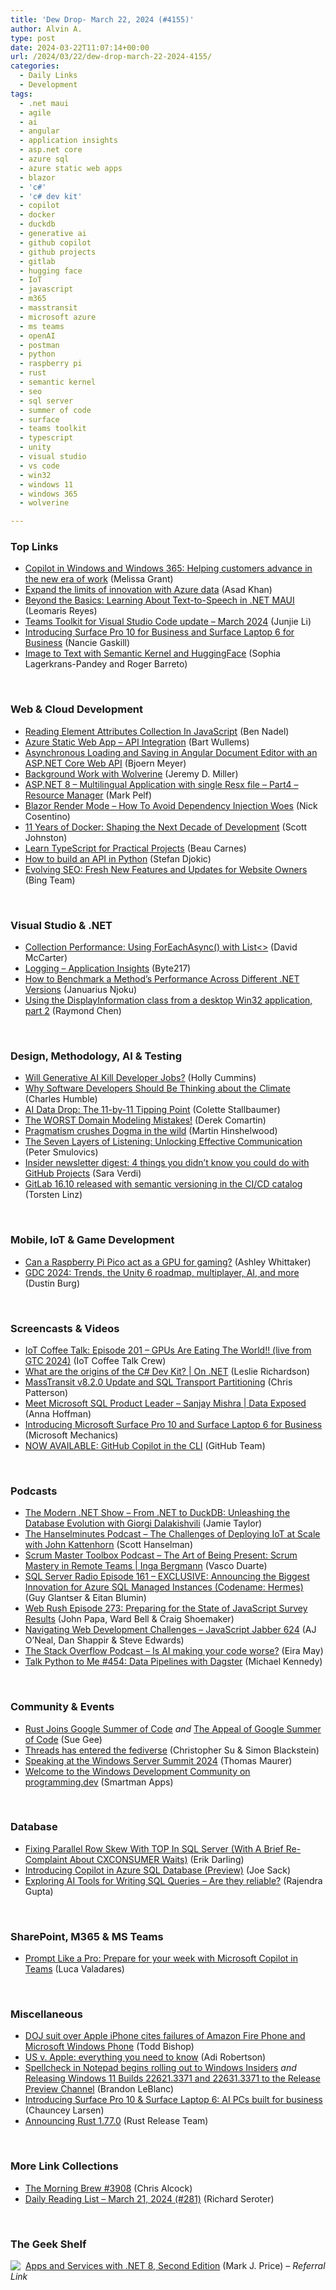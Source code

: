 ```yaml
---
title: 'Dew Drop- March 22, 2024 (#4155)'
author: Alvin A.
type: post
date: 2024-03-22T11:07:14+00:00
url: /2024/03/22/dew-drop-march-22-2024-4155/
categories:
  - Daily Links
  - Development
tags:
  - .net maui
  - agile
  - ai
  - angular
  - application insights
  - asp.net core
  - azure sql
  - azure static web apps
  - blazor
  - 'c#'
  - 'c# dev kit'
  - copilot
  - docker
  - duckdb
  - generative ai
  - github copilot
  - github projects
  - gitlab
  - hugging face
  - IoT
  - javascript
  - m365
  - masstransit
  - microsoft azure
  - ms teams
  - openAI
  - postman
  - python
  - raspberry pi
  - rust
  - semantic kernel
  - seo
  - sql server
  - summer of code
  - surface
  - teams toolkit
  - typescript
  - unity
  - visual studio
  - vs code
  - win32
  - windows 11
  - windows 365
  - wolverine

---
```

### <a name="top"></a>Top Links

  * <a href="https://blogs.windows.com/windowsexperience/2024/03/21/copilot-in-windows-and-windows-365-helping-customers-advance-in-the-new-era-of-work/" target="_blank" rel="noopener">Copilot in Windows and Windows 365: Helping customers advance in the new era of work</a> (Melissa Grant)
  * <a href="https://www.microsoft.com/en-us/sql-server/blog/2024/03/21/expand-the-limits-of-innovation-with-azure-data/" target="_blank" rel="noopener">Expand the limits of innovation with Azure data</a> (Asad Khan)
  * <a href="https://www.telerik.com/blogs/beyond-basics-learning-text-speech-net-maui" target="_blank" rel="noopener">Beyond the Basics: Learning About Text-to-Speech in .NET MAUI</a> (Leomaris Reyes)
  * <a href="https://devblogs.microsoft.com/microsoft365dev/teams-toolkit-for-visual-studio-code-update-march-2024/" target="_blank" rel="noopener">Teams Toolkit for Visual Studio Code update – March 2024</a> (Junjie Li)
  * <a href="https://blogs.windows.com/devices/2024/03/21/introducing-surface-pro-10-for-business-and-surface-laptop-6-for-business/" target="_blank" rel="noopener">Introducing Surface Pro 10 for Business and Surface Laptop 6 for Business</a> (Nancie Gaskill)
  * <a href="https://devblogs.microsoft.com/semantic-kernel/image-to-text-with-semantic-kernel-and-huggingface/" target="_blank" rel="noopener">Image to Text with Semantic Kernel and HuggingFace</a> (Sophia Lagerkrans-Pandey and Roger Barreto)

&nbsp;

### <a name="web"></a>Web & Cloud Development

  * <a href="https://www.bennadel.com/blog/4617-reading-element-attributes-collection-in-javascript.htm" target="_blank" rel="noopener">Reading Element Attributes Collection In JavaScript</a> (Ben Nadel)
  * <a href="https://bartwullems.blogspot.com/2024/03/azure-static-web-app-api-integration.html" target="_blank" rel="noopener">Azure Static Web App – API Integration</a> (Bart Wullems)
  * <a href="https://www.textcontrol.com/blog/2024/03/21/asynchronous-loading-and-saving-in-angular-document-editor-with-an-asp-net-core-web-api/" target="_blank" rel="noopener">Asynchronous Loading and Saving in Angular Document Editor with an ASP.NET Core Web API</a> (Bjoern Meyer)
  * <a href="https://jeremydmiller.com/2024/03/21/background-work-with-wolverine/" target="_blank" rel="noopener">Background Work with Wolverine</a> (Jeremy D. Miller)
  * <a href="https://www.codeproject.com/Articles/5379436/ASP-NET8-Multilingual-Application-with-single-Resx" target="_blank" rel="noopener">ASP.NET 8 – Multilingual Application with single Resx file – Part4 –Resource Manager</a> (Mark Pelf)
  * <a href="https://www.devleader.ca/2024/03/21/blazor-render-mode-how-to-avoid-dependency-injection-woes/" target="_blank" rel="noopener">Blazor Render Mode – How To Avoid Dependency Injection Woes</a> (Nick Cosentino)
  * <a href="https://www.docker.com/blog/docker-11-year-anniversary/" target="_blank" rel="noopener">11 Years of Docker: Shaping the Next Decade of Development</a> (Scott Johnston)
  * <a href="https://www.freecodecamp.org/news/learn-typescript-for-practical-projects/" target="_blank" rel="noopener">Learn TypeScript for Practical Projects</a> (Beau Carnes)
  * <a href="https://blog.postman.com/how-to-build-an-api-in-python/" target="_blank" rel="noopener">How to build an API in Python</a> (Stefan Djokic)
  * <a href="https://blogs.bing.com/webmaster/March-2024/Evolving-SEO-Fresh-New-Features-and-Updates-for-Website-Owners-Announced-at-Pubcon" target="_blank" rel="noopener">Evolving SEO: Fresh New Features and Updates for Website Owners</a> (Bing Team)

&nbsp;

### <a name="dotnet"></a>Visual Studio & .NET

  * <a href="https://dotnettips.wordpress.com/2024/03/22/collection-performance-using-foreachasync-with-list/" target="_blank" rel="noopener">Collection Performance: Using ForEachAsync() with List<></a> (David McCarter)
  * <a href="https://byte217.com/logging-application-insights/" target="_blank" rel="noopener">Logging – Application Insights</a> (Byte217)
  * <a href="https://code-maze.com/csharp-benchmark-methods-performance-across-different-net-versions/" target="_blank" rel="noopener">How to Benchmark a Method’s Performance Across Different .NET Versions</a> (Januarius Njoku)
  * <a href="https://devblogs.microsoft.com/oldnewthing/20240321-00/?p=109558" target="_blank" rel="noopener">Using the Display­Information class from a desktop Win32 application, part 2</a> (Raymond Chen)

&nbsp;

### <a name="design"></a>Design, Methodology, AI & Testing

  * <a href="http://hollycummins.com/will-ai-take-our-jobs/" target="_blank" rel="noopener">Will Generative AI Kill Developer Jobs?</a> (Holly Cummins)
  * <a href="https://thenewstack.io/why-software-developers-should-be-thinking-about-the-climate/" target="_blank" rel="noopener">Why Software Developers Should Be Thinking about the Climate</a> (Charles Humble)
  * <a href="https://www.microsoft.com/en-us/worklab/ai-data-drop-the-11-by-11-tipping-point/" target="_blank" rel="noopener">AI Data Drop: The 11-by-11 Tipping Point</a> (Colette Stallbaumer)
  * <a href="https://codeopinion.com/the-worst-domain-modeling-mistakes/" target="_blank" rel="noopener">The WORST Domain Modeling Mistakes!</a> (Derek Comartin)
  * <a href="https://nkdagility.com/blog/pragmatism-crushes-dogma-in-the-wild/" target="_blank" rel="noopener">Pragmatism crushes Dogma in the wild</a> (Martin Hinshelwood)
  * <a href="https://dotneteers.net/the-seven-layers-of-listening-unlocking-effective-communication/" target="_blank" rel="noopener">The Seven Layers of Listening: Unlocking Effective Communication</a> (Peter Smulovics)
  * <a href="https://github.blog/2024-03-21-insider-newsletter-digest-4-things-you-didnt-know-you-could-do-with-github-projects/" target="_blank" rel="noopener">Insider newsletter digest: 4 things you didn’t know you could do with GitHub Projects</a> (Sara Verdi)
  * <a href="https://about.gitlab.com/releases/2024/03/21/gitlab-16-10-released/" target="_blank" rel="noopener">GitLab 16.10 released with semantic versioning in the CI/CD catalog</a> (Torsten Linz)

&nbsp;

### <a name="mobile"></a>Mobile, IoT & Game Development

  * <a href="https://www.raspberrypi.com/news/can-a-raspberry-pi-pico-act-as-a-gpu-for-gaming/" target="_blank" rel="noopener">Can a Raspberry Pi Pico act as a GPU for gaming?</a> (Ashley Whittaker)
  * <a href="https://blog.unity.com/games/gdc-2024-recap" target="_blank" rel="noopener">GDC 2024: Trends, the Unity 6 roadmap, multiplayer, AI, and more</a> (Dustin Burg)

&nbsp;

### <a name="videos"></a>Screencasts & Videos

  * <a href="http://www.youtube.com/watch?v=gdieR8GNgGg" target="_blank" rel="noopener">IoT Coffee Talk: Episode 201 &#8211; GPUs Are Eating The World!! (live from GTC 2024)</a> (IoT Coffee Talk Crew)
  * <a href="http://www.youtube.com/watch?v=6C0NIuHzzcg" target="_blank" rel="noopener">What are the origins of the C# Dev Kit? | On .NET</a> (Leslie Richardson)
  * <a href="http://www.youtube.com/watch?v=91zRbb4UC7U" target="_blank" rel="noopener">MassTransit v8.2.0 Update and SQL Transport Partitioning</a> (Chris Patterson)
  * <a href="http://www.youtube.com/watch?v=4cYIll-U6ms" target="_blank" rel="noopener">Meet Microsoft SQL Product Leader &#8211; Sanjay Mishra | Data Exposed</a> (Anna Hoffman)
  * <a href="http://www.youtube.com/watch?v=uxHn2DMigb4" target="_blank" rel="noopener">Introducing Microsoft Surface Pro 10 and Surface Laptop 6 for Business</a> (Microsoft Mechanics)
  * <a href="http://www.youtube.com/watch?v=fHwtrOcLAnI" target="_blank" rel="noopener">NOW AVAILABLE: GitHub Copilot in the CLI</a> (GitHub Team)

&nbsp;

### <a name="podcasts"></a>Podcasts

  * <a href="https://dotnetcore.show/season-6/from-net-to-DuckDB-unleashing-the-database-evolution-with-giorgi-dalakishvili/" target="_blank" rel="noopener">The Modern .NET Show &#8211; From .NET to DuckDB: Unleashing the Database Evolution with Giorgi Dalakishvili</a> (Jamie Taylor)
  * <a href="https://www.hanselminutes.com/937/the-challenges-of-deploying-iot-at-scale-with-john-kattenhorn" target="_blank" rel="noopener">The Hanselminutes Podcast &#8211; The Challenges of Deploying IoT at Scale with John Kattenhorn</a> (Scott Hanselman)
  * <a href="https://scrummastertoolbox.libsyn.com/the-art-of-being-present-scrum-mastery-in-remote-teams-inga-bergmann" target="_blank" rel="noopener">Scrum Master Toolbox Podcast &#8211; The Art of Being Present: Scrum Mastery in Remote Teams | Inga Bergmann</a> (Vasco Duarte)
  * <a href="http://sqlserverradio.com/episode-161-exclusive-announcing-the-biggest-innovation-for-azure-sql-managed-instances-codename-hermes" target="_blank" rel="noopener">SQL Server Radio Episode 161 &#8211; EXCLUSIVE: Announcing the Biggest Innovation for Azure SQL Managed Instances (Codename: Hermes)</a> (Guy Glantser & Eitan Blumin)
  * <a href="https://www.webrush.io/episodes/episode-273-preparing-for-the-state-of-javascript-survey-results" target="_blank" rel="noopener">Web Rush Episode 273: Preparing for the State of JavaScript Survey Results</a> (John Papa, Ward Bell & Craig Shoemaker)
  * <a href="https://topenddevs.com/podcasts/javascript-jabber/episodes/navigating-web-development-challenges-jsj-624" target="_blank" rel="noopener">Navigating Web Development Challenges &#8211; JavaScript Jabber 624</a> (AJ O&#8217;Neal, Dan Shappir & Steve Edwards)
  * <a href="https://stackoverflow.blog/2024/03/22/is-ai-making-your-code-worse/" target="_blank" rel="noopener">The Stack Overflow Podcast &#8211; Is AI making your code worse?</a> (Eira May)
  * <a href="https://talkpython.fm/episodes/show/454/data-pipelines-with-dagster" target="_blank" rel="noopener">Talk Python to Me #454: Data Pipelines with Dagster</a> (Michael Kennedy)

&nbsp;

### <a name="events"></a>Community & Events

  * <a href="http://www.i-programmer.info/news/136-open-source/17057-rust-joins-google-summer-of-code.html" target="_blank" rel="noopener">Rust Joins Google Summer of Code</a> _and_ <a href="http://www.i-programmer.info/news/136-open-source/17057-the-appeal-of-google-summer-of-code.html" target="_blank" rel="noopener">The Appeal of Google Summer of Code</a> (Sue Gee)
  * <a href="https://engineering.fb.com/2024/03/21/networking-traffic/threads-has-entered-the-fediverse/" target="_blank" rel="noopener">Threads has entered the fediverse</a> (Christopher Su & Simon Blackstein)
  * <a href="https://www.thomasmaurer.ch/2024/03/speaking-at-the-windows-server-summit-2024/" target="_blank" rel="noopener">Speaking at the Windows Server Summit 2024</a> (Thomas Maurer)
  * <a href="https://programming.dev/post/9761611" target="_blank" rel="noopener">Welcome to the Windows Development Community on programming.dev</a> (Smartman Apps)

&nbsp;

### <a name="sql"></a>Database

  * <a href="https://erikdarling.com/fixing-parallel-row-skew-with-top-in-sql-server-with-a-brief-re-complaint-about-cxconsumer-waits/" target="_blank" rel="noopener">Fixing Parallel Row Skew With TOP In SQL Server (With A Brief Re-Complaint About CXCONSUMER Waits)</a> (Erik Darling)
  * <a href="https://techcommunity.microsoft.com/t5/azure-sql-blog/introducing-copilot-in-azure-sql-database-preview/ba-p/4075408" target="_blank" rel="noopener">Introducing Copilot in Azure SQL Database (Preview)</a> (Joe Sack)
  * <a href="https://www.mssqltips.com/sqlservertip/7949/ai-tools-to-generate-sql-queries/" target="_blank" rel="noopener">Exploring AI Tools for Writing SQL Queries &#8211; Are they reliable?</a> (Rajendra Gupta)

&nbsp;

### <a name="sp"></a>SharePoint, M365 & MS Teams

  * <a href="https://techcommunity.microsoft.com/t5/microsoft-teams-blog/prompt-like-a-pro-prepare-for-your-week-with-microsoft-copilot/ba-p/4091969" target="_blank" rel="noopener">Prompt Like a Pro: Prepare for your week with Microsoft Copilot in Teams</a> (Luca Valadares)

&nbsp;

### <a name="misc"></a>Miscellaneous

  * <a href="https://www.geekwire.com/2024/doj-suit-over-apple-iphone-references-failures-of-amazon-fire-phone-and-microsoft-windows-phone/" target="_blank" rel="noopener">DOJ suit over Apple iPhone cites failures of Amazon Fire Phone and Microsoft Windows Phone</a> (Todd Bishop)
  * <a href="https://www.theverge.com/24107581/doj-v-apple-antitrust-monoply-news-updates" target="_blank" rel="noopener">US v. Apple: everything you need to know</a> (Adi Robertson)
  * <a href="https://blogs.windows.com/windows-insider/2024/03/21/spellcheck-in-notepad-begins-rolling-out-to-windows-insiders/" target="_blank" rel="noopener">Spellcheck in Notepad begins rolling out to Windows Insiders</a> _and_ <a href="https://blogs.windows.com/windows-insider/2024/03/21/releasing-windows-11-builds-22621-3371-and-22631-3371-to-the-release-preview-channel/" target="_blank" rel="noopener">Releasing Windows 11 Builds 22621.3371 and 22631.3371 to the Release Preview Channel</a> (Brandon LeBlanc)
  * <a href="https://techcommunity.microsoft.com/t5/surface-it-pro-blog/introducing-surface-pro-10-amp-surface-laptop-6-ai-pcs-built-for/ba-p/4090653" target="_blank" rel="noopener">Introducing Surface Pro 10 & Surface Laptop 6: AI PCs built for business</a> (Chauncey Larsen)
  * <a href="https://blog.rust-lang.org/2024/03/21/Rust-1.77.0.html" target="_blank" rel="noopener">Announcing Rust 1.77.0</a> (Rust Release Team)

&nbsp;

### <a name="links"></a>More Link Collections

  * <a href="https://blog.cwa.me.uk/2024/03/22/the-morning-brew-3908/" target="_blank" rel="noopener">The Morning Brew #3908</a> (Chris Alcock)
  * <a href="https://seroter.com/2024/03/21/daily-reading-list-march-21-2024-281/" target="_blank" rel="noopener">Daily Reading List – March 21, 2024 (#281)</a> (Richard Seroter)

&nbsp;

### <a name="shelf"></a>The Geek Shelf

<a href="https://www.amazon.com/dp/183763713X/?tag=amavin-20" target="_blank" rel="noopener"><img decoding="async" style="margin: 0px 4px 0px 0px; border: 0px currentcolor; float: left; display: inline; background-image: none;" src="https://m.media-amazon.com/images/I/41oafNuSw1L._SS135_.jpg" align="left" border="0" /></a> <a href="https://www.amazon.com/dp/183763713X/?tag=amavin-20" target="_blank" rel="noopener">Apps and Services with .NET 8, Second Edition</a> (Mark J. Price) _&#8211; Referral Link_